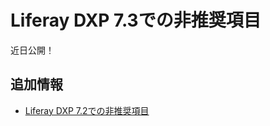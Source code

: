 # Liferay DXP 7.3での非推奨項目

近日公開！

## 追加情報

  - [Liferay DXP 7.2での非推奨項目](./deprecations-in-liferay-dxp-7-2.md)
